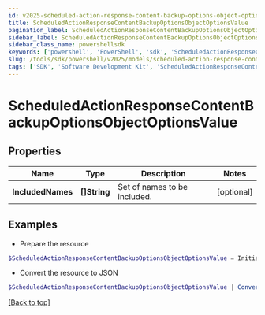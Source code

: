 ```yaml
---
id: v2025-scheduled-action-response-content-backup-options-object-options-value
title: ScheduledActionResponseContentBackupOptionsObjectOptionsValue
pagination_label: ScheduledActionResponseContentBackupOptionsObjectOptionsValue
sidebar_label: ScheduledActionResponseContentBackupOptionsObjectOptionsValue
sidebar_class_name: powershellsdk
keywords: ['powershell', 'PowerShell', 'sdk', 'ScheduledActionResponseContentBackupOptionsObjectOptionsValue', 'V2025ScheduledActionResponseContentBackupOptionsObjectOptionsValue'] 
slug: /tools/sdk/powershell/v2025/models/scheduled-action-response-content-backup-options-object-options-value
tags: ['SDK', 'Software Development Kit', 'ScheduledActionResponseContentBackupOptionsObjectOptionsValue', 'V2025ScheduledActionResponseContentBackupOptionsObjectOptionsValue']
---
```



# ScheduledActionResponseContentBackupOptionsObjectOptionsValue

## Properties

Name | Type | Description | Notes
------------ | ------------- | ------------- | -------------
**IncludedNames** | **[]String** | Set of names to be included. | [optional] 

## Examples

- Prepare the resource
```powershell
$ScheduledActionResponseContentBackupOptionsObjectOptionsValue = Initialize-PSSailpoint.V2025ScheduledActionResponseContentBackupOptionsObjectOptionsValue  -IncludedNames [Admin Role, User Role]
```

- Convert the resource to JSON
```powershell
$ScheduledActionResponseContentBackupOptionsObjectOptionsValue | ConvertTo-JSON
```


[[Back to top]](#) 

